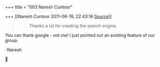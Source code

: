 +++
title = "003 Naresh Cuntoor"

+++
[[Naresh Cuntoor	2011-06-18, 22:43:16 [Source](https://groups.google.com/g/samskrita/c/jEWJKZavIp4)]]



> 
> > Thanks a lot for creating the search engine.  
> > 
> > 
> >   
> > 

  
You can thank google - not me! I just pointed out an existing feature of our group.  
  
-Naresh  
  




